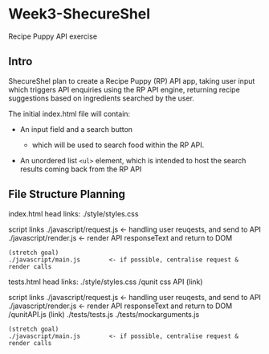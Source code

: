 # Week3-ShecureShel
Recipe Puppy API exercise


## Intro
ShecureShel plan to create a Recipe Puppy (RP) API app, taking user input which triggers API enquiries using the RP API engine, returning recipe suggestions based on ingredients searched by the user.

The initial index.html file will contain:
+ An input field and a search button
  - which will be used to search food within the RP API.

+ An unordered list ``` <ul> ``` element, which is intended to host the search results coming back from the RP API

## File Structure Planning
index.html
  head links:
    ./style/styles.css

  script links
    ./javascript/request.js     <- handling user reuqests, and send to API
    ./javascript/render.js      <- render API responseText and return to DOM

    (stretch goal)
    ./javascript/main.js        <- if possible, centralise request & render calls

tests.html
  head links:
    ./style/styles.css
    /qunit css API (link)

  script links
    ./javascript/request.js     <- handling user reuqests, and send to API
    ./javascript/render.js      <- render API responseText and return to DOM
    /qunitAPI.js (link)
    ./tests/tests.js
    ./tests/mockarguments.js

    (stretch goal)
    ./javascript/main.js        <- if possible, centralise request & render calls  
